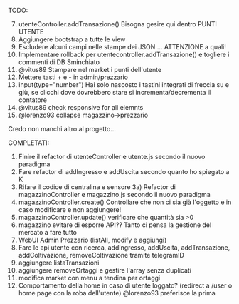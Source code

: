 TODO:

7) utenteController.addTransazione() Bisogna gesire qui dentro PUNTI UTENTE
9) Aggiungere bootstrap a tutte le view
11) Escludere alcuni campi nelle stampe dei JSON.... ATTENZIONE a quali!
15) Implementare rollback per utentecontroller.addTransazione() e togliere i commenti di DB Sminchiato
16) @vitus89 Stampare nel market i punti dell'utente
17) Mettere tasti + e - in admin/prezzario
18) input(type="number") Hai solo nascosto i tastini integrati di freccia su e giù, se clicchi dove dovrebbero stare si incrementa/decrementa il contatore
20) @vitus89 check responsive for all elemnts
21) @lorenzo93 collapse magazzino->prezzario


Credo non manchi altro al progetto...

COMPLETATI:
1) Finire il refactor di utenteController e utente.js secondo il nuovo paradigma
2) Fare refactor di addIngresso e addUscita secondo quanto ho spiegato a K
3) Rifare il codice di centralina e sensore
3a) Refactor di magazzinoController e magazzino.js secondo il nuovo paradigma
4) magazzinoController.create() Controllare che non ci sia già l'oggetto e in caso modificare e non aggiungere!
5) magazzinoController.update() verificare che quantità sia >0
6) magazzino evitare di esporre API?? Tanto ci pensa la gestione del mercato a fare tutto
8) WebUI Admin Prezzario (listAll, modify e aggiungi)
10) Fare le api utente con ricerca, addIngresso, addUscita, addTransazione, addColtivazione, removeColtivazione tramite telegramID
12) aggiungere listaTransazioni
13) aggiungere removeOrtaggi e gestire l'array senza duplicati
14) modifica market con menu a tendina per ortaggi
19) Comportamento della home in caso di utente loggato? (redirect a /user o home page con la roba dell'utente) @lorenzo93 preferisce la prima